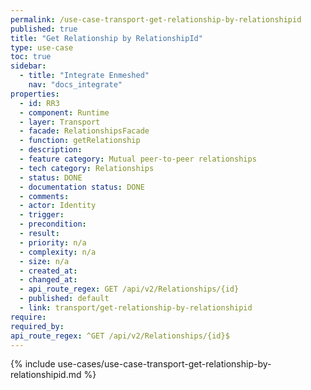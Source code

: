 ```yaml
---
permalink: /use-case-transport-get-relationship-by-relationshipid
published: true
title: "Get Relationship by RelationshipId"
type: use-case
toc: true
sidebar:
  - title: "Integrate Enmeshed"
    nav: "docs_integrate"
properties:
  - id: RR3
  - component: Runtime
  - layer: Transport
  - facade: RelationshipsFacade
  - function: getRelationship
  - description:
  - feature category: Mutual peer-to-peer relationships
  - tech category: Relationships
  - status: DONE
  - documentation status: DONE
  - comments:
  - actor: Identity
  - trigger:
  - precondition:
  - result:
  - priority: n/a
  - complexity: n/a
  - size: n/a
  - created_at:
  - changed_at:
  - api_route_regex: GET /api/v2/Relationships/{id}
  - published: default
  - link: transport/get-relationship-by-relationshipid
require:
required_by:
api_route_regex: ^GET /api/v2/Relationships/{id}$
---
```


{% include use-cases/use-case-transport-get-relationship-by-relationshipid.md %}
